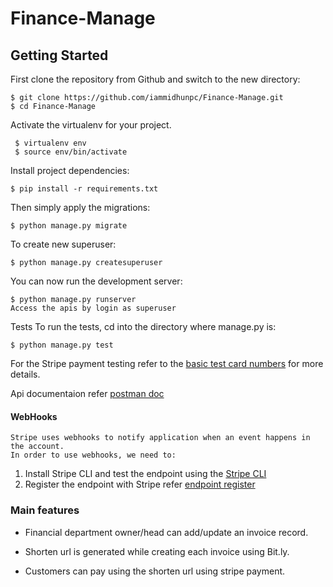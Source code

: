 # Finance-Manage
## Getting Started

First clone the repository from Github and switch to the new directory:

    $ git clone https://github.com/iammidhunpc/Finance-Manage.git
    $ cd Finance-Manage
    
Activate the virtualenv for your project.

     $ virtualenv env
     $ source env/bin/activate

Install project dependencies:

    $ pip install -r requirements.txt
    

Then simply apply the migrations:

    $ python manage.py migrate

To create new superuser:

    $ python manage.py createsuperuser

You can now run the development server:

    $ python manage.py runserver
    Access the apis by login as superuser

Tests
To run the tests, cd into the directory where manage.py is:

	$ python manage.py test

For the Stripe payment testing refer to the [basic test card numbers](https://stripe.com/docs/testing#cards) for more details.

Api documentaion refer [postman doc](https://documenter.getpostman.com/view/5357735/TzJrByfy)

#### WebHooks

    Stripe uses webhooks to notify application when an event happens in the account.
    In order to use webhooks, we need to:
1) Install Stripe CLI and test the endpoint using the [Stripe CLI](https://stripe.com/docs/stripe-cli)
2) Register the endpoint with Stripe refer [ endpoint register](https://dashboard.stripe.com/test/webhooks)

### Main features

* Financial department owner/head can add/update an invoice record.

* Shorten url is generated while creating each invoice using Bit.ly.

* Customers can pay using the shorten url using stripe payment.



